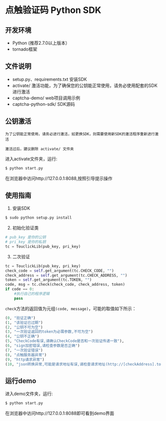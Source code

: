 # 点触验证码 Python SDK

## 开发环境

 - Python (推荐2.7.0以上版本）
 - tornado框架

## 文件说明

* setup.py、requirements.txt 安装SDK
* activate/ 激活功能，为了确保您的公钥能正常使用，请务必使用配套的SDK进行激活
* captcha-demo/ web项目调用示例
* captcha-python-sdk/ SDK源码

## 公钥激活

`为了公钥能正常使用，请务必进行激活，如更换SDK，则需要使用新SDK的激活程序重新进行激活`

`激活过后，建议删除 activate/ 文件夹`

进入activate文件夹，运行:

```bash
$ python start.py
```

在浏览器中访问http://127.0.0.1:8088,按照引导提示操作


## 使用指南

1. 安装SDK

  ```bash
  $ sudo python setup.py install
  ```

2. 初始化验证类

  ```python
  # pub_key 是你的公钥
  # pri_key 是你的私钥
  tc = TouclickLib(pub_key, pri_key)
  ```

3. 二次验证
  
  ```python
  tc = TouclickLib(pub_key, pri_key)
  check_code = self.get_argument(tc.CHECK_CODE, "")
  check_address = self.get_argument(tc.CHECK_ADDRESS, "")
  token = self.get_argument(tc.TOKEN, "")
  code, msg = tc.check(check_code, check_address, token)
  if code == 0:
      #执行自己的程序逻辑
      pass
  ```
  
  `check`方法的返回值为元组`(code, message)`，可能的取值如下所示：
  
  ```python
  (0, "验证正确")
  (1, "该验证已过期")
  (2, "公钥不可为空")
  (3, "一次验证返回的token为必需参数,不可为空")
  (4, "公钥不正确")
  (5, "CheckCode有误,请确认CheckCode是否和一次验证传递一致"),
  (6, "sign加密错误,请检查参数是否正确")
  (7, "一次验证错误")
  (8, "点触服务器异常")
  (9, "http请求异常")
  (10, "json转换异常,可能是请求地址有误,请检查请求地址(http://[checkAddress].touclick.com/sverify.touclick?参数)")
  ```

## 运行demo

进入demo文件夹，运行:

```bash
$ python start.py
```

在浏览器中访问http://127.0.0.1:8088即可看到demo界面
